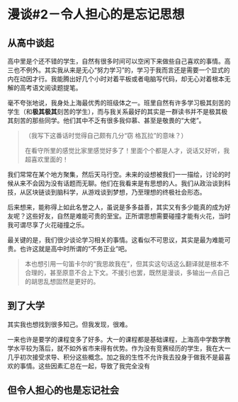 # 漫谈#2－令人担心的是忘记思想

## 从高中谈起

高中里是个还不错的学生，自然有很多时间可以空闲下来做些自己喜欢的事情。高三也不例外。其实我从来是无心“努力学习”的，学习于我而言还是需要一个显式的内在动因才行。我能腾出好几个小时对着平板或者电脑写代码，却无心对着根本无解的高考语文阅读题提笔。

毫不夸张地说，我身处上海最优秀的班级体之一。班里自然有许多学习极其刻苦的学生（和**极其极其**刻苦的学生），而与我关系最好的其实是一群读书并不是极其极其刻苦的那些同学。他们其中不乏有很多我仰慕、甚至是敬畏的“大佬”。

>（我写下这番话时觉得自己颇有几分“窃 格瓦拉”的意味？）
>
> 在看守所里的感觉比家里感觉好多了！里面个个都是人才，说话又好听，我超喜欢里面的！

我们常常在某个地方聚集，然后天马行空。未来的设想被我们一一描绘，讨论的时候从来不会因为没有话题而无聊。他们在我看来是有思想的人。我们从政治谈到科技，从区块链谈到脑科学，从游戏谈到梦想，乃至理想的终极社会形态。

后来想来，能称得上如此名誉之人，虽说是多多益善，其实又有多少能真的成为好友呢？这些好友，自然是难能可贵的至宝。正所谓思想需要碰撞才能有火花，当时我可谓尽享了火花碰撞之乐。

最关键的是，我们很少谈论学习相关的事情。这看似不可思议，其实是最为难能可贵。也许这就是高中时所谓的“不务正业”吧。

> 本也想引用一句笛卡尔的“我思故我在”，但其实这句话这么翻译就是根本不合理的，甚至原意不合上下文。不援引也罢，既然是漫谈，多输出一点自己的胡思乱想固然是更好的。

## 到了大学
 
其实我也想找到很多知己。但我发现，很难。

一来也许是要学的课程变多了好多。大一的课程都是基础课程，上海高中学数学教学水平较为落后，就不如外省市来得有优势。作为没有竞赛经历的学生，我在大一几乎初次接受求导、积分这些概念。加之我的生性不允许我去投身于做我不是最喜欢的事情。这些因素汇总在一起，导致了我完全没有

## 但令人担心的也是忘记社会


